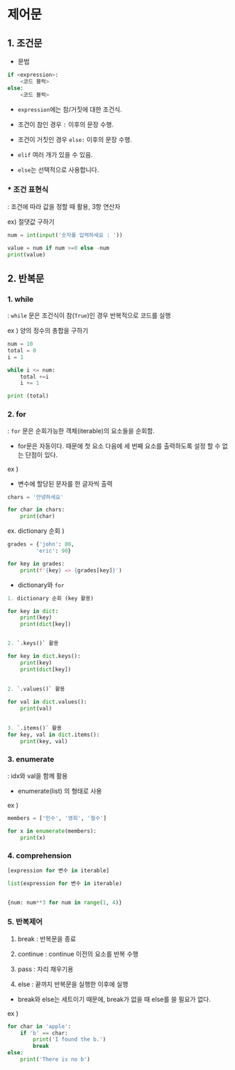 # 제어문

## 1. 조건문
 - 문법

```python
if <expression>:
    <코드 블럭>
else:
    <코드 블럭>
```

* `expression`에는 참/거짓에 대한 조건식.

* 조건이 참인 경우 `:` 이후의 문장 수행.

* 조건이 거짓인 경우 `else:` 이후의 문장 수행.

* `elif` 여러 개가 있을 수 있음.

* `else`는 선택적으로 사용합니다.

###  * 조건 표현식
: 조건에 따라 값을 정할 때 활용, 3항 연산자

ex) 절댓값 구하기

```python
num = int(input('숫자를 입력하세요 : '))

value = num if num >=0 else -num
print(value)
```

## 2. 반복문

### 1. while
: `while` 문은 조건식이 참(`True`)인 경우 반복적으로 코드를 실행

ex ) 양의 정수의 총합을 구하기

```python
num = 10
total = 0
i = 1

while i <= num:
    total +=i
    i += 1

print (total)

```

### 2. for
: `for` 문은 순회가능한 객체(iterable)의 요소들을 순회함.

- for문은 자동이다. 때문에 첫 요소 다음에 세 번째 요소를 출력하도록 설정 할 수 없는 단점이 있다.

ex )
- 변수에 할당된 문자를 한 글자씩 출력

```python
chars = '안녕하세요'

for char in chars:
    print(char)
```

ex. dictionary 순회 )
```python
grades = {'john': 80,
         'eric': 90}

for key in grades:
    print(f'{key} => {grades[key]}')

```

* dictionary와 `for`

```python
1. dictionary 순회 (key 활용)

for key in dict:
    print(key)
    print(dict[key])


2. `.keys()` 활용

for key in dict.keys():
    print(key)
    print(dict[key])
    
    
2. `.values()` 활용

for val in dict.values():
    print(val)

    
3. `.items()` 활용
for key, val in dict.items():
    print(key, val)

```

### 3. enumerate
: idx와 val을 함께 활용
 - enumerate(list) 의 형태로 사용

ex )
```python
members = ['민수', '영희', '철수']

for x in enumerate(members):
    print(x)
```

### 4. comprehension

```python
[expression for 변수 in iterable]

list(expression for 변수 in iterable)


{num: num**3 for num in range(1, 4)}
```

### 5. 반복제어

1. break
    : 반복문을 종료

2. continue
    : continue 이전의 요소를 반복 수행

3. pass
    : 자리 채우기용

4. else
    : 끝까지 반복문을 실행한 이후에 실행   

- break와 else는 세트이기 때문에, break가 없을 때 else를 쓸 필요가 없다.

ex )
```py
for char in 'apple':
    if 'b' == char:
        print('I found the b.')
        break
else:
    print('There is no b')
```


